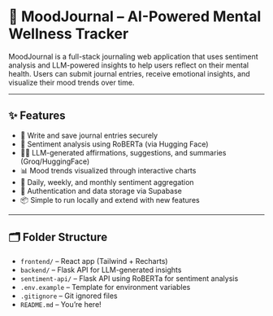# 🧠 MoodJournal – AI-Powered Mental Wellness Tracker

MoodJournal is a full-stack journaling web application that uses sentiment analysis and LLM-powered insights to help users reflect on their mental health. Users can submit journal entries, receive emotional insights, and visualize their mood trends over time.

---

## ✨ Features

- 📝 Write and save journal entries securely
- 🤖 Sentiment analysis using RoBERTa (via Hugging Face)
- 🧘‍♀️ LLM-generated affirmations, suggestions, and summaries (Groq/HuggingFace)
- 📊 Mood trends visualized through interactive charts
- 📆 Daily, weekly, and monthly sentiment aggregation
- 🔐 Authentication and data storage via Supabase
- 📦 Simple to run locally and extend with new features

---

## 🗂️ Folder Structure

- `frontend/` – React app (Tailwind + Recharts)
- `backend/` – Flask API for LLM-generated insights
- `sentiment-api/` – Flask API using RoBERTa for sentiment analysis
- `.env.example` – Template for environment variables
- `.gitignore` – Git ignored files
- `README.md` – You’re here!

